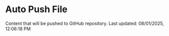 # Auto Push File

Content that will be pushed to GitHub repository.
Last updated: 08/01/2025, 12:06:18 PM